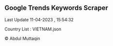

## Google Trends Keywords Scraper 
 
Last Update 11-04-2023 , 15:54:32

Country List :
VIETNAM.json



© Abdul Muttaqin 
